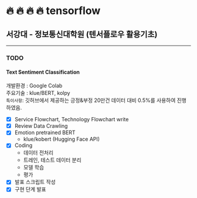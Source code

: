 # :fire: :fire: :fire: :fire: tensorflow
## 서강대 - 정보통신대학원 (텐서플로우 활용기초)

---

### TODO
#### Text Sentiment Classification

개발환경 : Google Colab  
주요기술 : klue/BERT, kolpy  
`특이사항`: 깃허브에서 제공하는 긍정&부정 20만건 데이터 대비 0.5%를 사용하여 진행하였음.

- [X] Service Flowchart, Technology Flowchart write
- [X] Review Data Crawling   
- [X] Emotion pretrained BERT
  - klue/kobert (Hugging Face API)
- [X] Coding  
  - 데이터 전처리
  - 트레인, 테스트 데이터 분리
  - 모델 학습 
  - 평가
- [X] 발표 스크립트 작성
- [X] 구현 단계 발표
